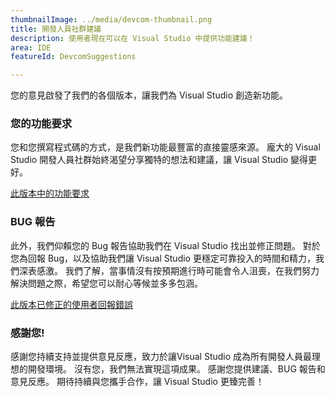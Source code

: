 ```yaml
---
thumbnailImage: ../media/devcom-thumbnail.png
title: 開發人員社群建議
description: 使用者現在可以在 Visual Studio 中提供功能建議！
area: IDE
featureId: DevcomSuggestions

---
```



您的意見啟發了我們的各個版本，讓我們為 Visual Studio 創造新功能。

### 您的功能要求
您和您撰寫程式碼的方式，是我們新功能最豐富的直接靈感來源。 龐大的 Visual Studio 開發人員社群始終渴望分享獨特的想法和建議，讓 Visual Studio 變得更好。

[此版本中的功能要求](https://developercommunity.visualstudio.com/VisualStudio?q=%5BFixed+in%3A+Visual+Studio+2022+version+17.12%5D&ftype=idea&fTime=allTime)

### BUG 報告
此外，我們仰賴您的 Bug 報告協助我們在 Visual Studio 找出並修正問題。 對於您為回報 Bug，以及協助我們讓 Visual Studio 更穩定可靠投入的時間和精力，我們深表感激。 我們了解，當事情沒有按預期進行時可能會令人沮喪，在我們努力解決問題之際，希望您可以耐心等候並多多包涵。

[此版本已修正的使用者回報錯誤](https://developercommunity.visualstudio.com/VisualStudio?q=%5BFixed+in%3A+Visual+Studio+2022+version+17.12%5D&ftype=problem&fTime=allTime)

### 感謝您!
感謝您持續支持並提供意見反應，致力於讓Visual Studio 成為所有開發人員最理想的開發環境。 沒有您，我們無法實現這項成果。 感謝您提供建議、BUG 報告和意見反應。 期待持續與您攜手合作，讓 Visual Studio 更臻完善！

